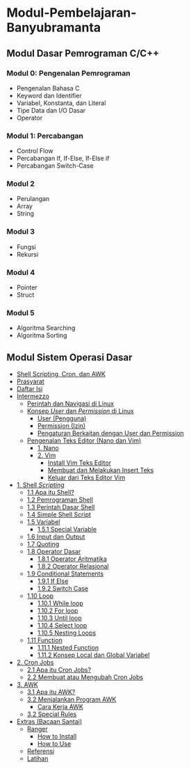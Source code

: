 # Modul-Pembelajaran-Banyubramanta

## Modul Dasar Pemrograman C/C++

### Modul 0: Pengenalan Pemrograman
* Pengenalan Bahasa C
* Keyword dan Identifier
* Variabel, Konstanta, dan Literal
* Tipe Data dan I/O Dasar
* Operator

### Modul 1: Percabangan
* Control Flow
* Percabangan If, If-Else, If-Else if
* Percabangan Switch-Case

### Modul 2
* Perulangan
* Array
* String

### Modul 3
* Fungsi
* Rekursi

### Modul 4
* Pointer
* Struct

### Modul 5
* Algoritma Searching
* Algoritma Sorting

## Modul Sistem Operasi Dasar

- [Shell Scripting, Cron, dan AWK](#shell-scripting-cron-dan-awk)
- [Prasyarat](#prasyarat)
- [Daftar Isi](#daftar-isi)
- [Intermezzo](#intermezzo)
  - [Perintah dan Navigasi di Linux](#perintah-dan-navigasi-di-linux)
  - [Konsep *User* dan *Permission* di Linux](#konsep-user-dan-permission-di-linux)
    - [User (Pengguna)](#user-pengguna)
    - [Permission (Izin)](#permission-izin)
    - [Pengaturan Berkaitan dengan User dan Permission](#pengaturan-berkaitan-dengan-user-dan-permission)
  - [Pengenalan Teks Editor (Nano dan Vim)](#pengenalan-teks-editor-nano-dan-vim)
    - [1. Nano](#1-nano)
    - [2. Vim](#2-vim)
      - [Install Vim Teks Editor](#install-vim-teks-editor)
      - [Membuat dan Melakukan Insert Teks](#membuat-dan-melakukan-insert-teks)
      - [Keluar dari Teks Editor Vim](#keluar-dari-teks-editor-vim)
- [1. Shell *Scripting*](#1-shell-scripting)
  - [1.1 Apa itu Shell?](#11-apa-itu-shell)
  - [1.2 Pemrograman Shell](#12-pemrograman-shell)
  - [1.3 Perintah Dasar Shell](#13-perintah-dasar-shell)
  - [1.4 Simple Shell Script](#14-simple-shell-script)
  - [1.5 Variabel](#15-variabel)
    - [1.5.1 Special Variable](#151-special-variable)
  - [1.6 Input dan Output](#16-input-dan-output)
  - [1.7 Quoting](#17-quoting)
  - [1.8 Operator Dasar](#18-operator-dasar)
    - [1.8.1 Operator Aritmatika](#181-operator-aritmatika)
    - [1.8.2 Operator Relasional](#182-operator-relasional)
  - [1.9 Conditional Statements](#19-conditional-statements)
    - [1.9.1 If Else](#191-if-else)
    - [1.9.2 Switch Case](#192-switch-case)
  - [1.10 Loop](#110-loop)
    - [1.10.1 While loop](#1101-while-loop)
    - [1.10.2 For loop](#1102-for-loop)
    - [1.10.3 Until loop](#1103-until-loop)
    - [1.10.4 Select loop](#1104-select-loop)
    - [1.10.5 Nesting Loops](#1105-nesting-loops)
  - [1.11 Function](#111-function)
    - [1.11.1 Nested Function](#1111-nested-function)
    - [1.11.2 Konsep Local dan Global Variabel](#1112-konsep-local-dan-global-variabel)
- [2. Cron Jobs](#2-cron-jobs)
  - [2.1 Apa itu Cron Jobs?](#21-apa-itu-cron-jobs)
  - [2.2 Membuat atau Mengubah Cron Jobs](#22-membuat-atau-mengubah-cron-jobs)
- [3. AWK](#3-awk)
  - [3.1 Apa itu AWK?](#31-apa-itu-awk)
  - [3.2 Menjalankan Program AWK](#32-menjalankan-program-awk)
    - [Cara Kerja AWK](#cara-kerja-awk)
  - [3.2 Special Rules](#32-special-rules)
- [Extras (Bacaan Santai)](#extras-bacaan-santai)
  - [Ranger](#ranger)
    - [How to Install](#how-to-install)
    - [How to Use](#how-to-use)
  - [Referensi](#referensi)
  - [Latihan](#latihan)
